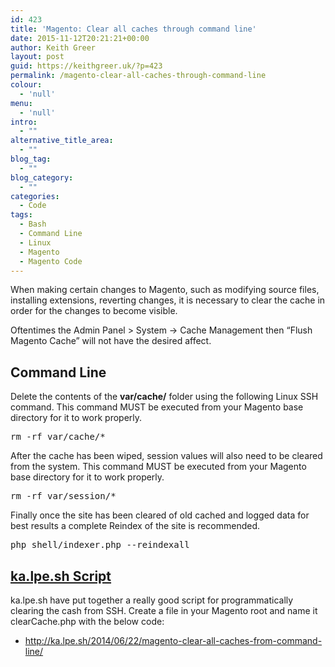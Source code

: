 ```yaml
---
id: 423
title: 'Magento: Clear all caches through command line'
date: 2015-11-12T20:21:21+00:00
author: Keith Greer
layout: post
guid: https://keithgreer.uk/?p=423
permalink: /magento-clear-all-caches-through-command-line
colour:
  - 'null'
menu:
  - 'null'
intro:
  - ""
alternative_title_area:
  - ""
blog_tag:
  - ""
blog_category:
  - ""
categories:
  - Code
tags:
  - Bash
  - Command Line
  - Linux
  - Magento
  - Magento Code
---
```

When making certain changes to Magento, such as modifying source files, installing extensions, reverting changes, it is necessary to clear the cache in order for the changes to become visible. 

Oftentimes the Admin Panel > System -> Cache Management then &#8220;Flush Magento Cache&#8221; will not have the desired affect.

## Command Line

Delete the contents of the **var/cache/** folder using the following Linux SSH command. This command MUST be executed from your Magento base directory for it to work properly.

<pre>rm -rf var/cache/*</pre>

After the cache has been wiped, session values will also need to be cleared from the system. This command MUST be executed from your Magento base directory for it to work properly.

<pre>rm -rf var/session/*</pre>

Finally once the site has been cleared of old cached and logged data for best results a complete Reindex of the site is recommended. 

<pre>php shell/indexer.php --reindexall</pre>

## [ka.lpe.sh Script](http://ka.lpe.sh/2014/06/22/magento-clear-all-caches-from-command-line/)

ka.lpe.sh have put together a really good script for programmatically clearing the cash from SSH. Create a file in your Magento root and name it clearCache.php with the below code:

  * <http://ka.lpe.sh/2014/06/22/magento-clear-all-caches-from-command-line/>